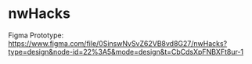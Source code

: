 # nwHacks

Figma Prototype: https://www.figma.com/file/0SinswNvSvZ62VB8vd8G27/nwHacks?type=design&node-id=22%3A5&mode=design&t=CbCdsXpFNBXFt8ur-1 
